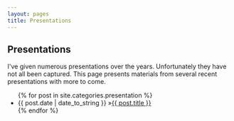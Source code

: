 ```yaml
---
layout: pages
title: Presentations
---
```


## Presentations
I've given numerous presentations over the years. Unfortunately they have not all been captured. This page presents materials from several recent presentations with more to come.

<ul id="blog-posts" class="posts">
{% for post in site.categories.presentation %}
    <li><span>{{ post.date | date_to_string }} &raquo;</span><a href="{{ post.url }}">{{ post.title }}</a></li>
{% endfor %}
</ul>